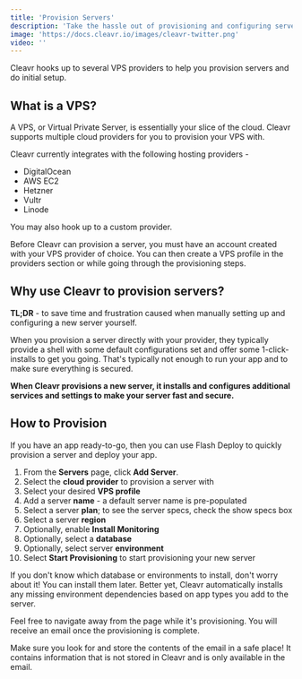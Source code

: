 ```yaml
---
title: 'Provision Servers'
description: 'Take the hassle out of provisioning and configuring servers yourself. Cleavr makes it a breeze.'
image: 'https://docs.cleavr.io/images/cleavr-twitter.png'
video: ''
---
```


Cleavr hooks up to several VPS providers to help you provision servers and do initial setup. 

## What is a VPS?
A VPS, or Virtual Private Server, is essentially your slice of the cloud. Cleavr supports multiple cloud providers for 
you to provision your VPS with. 

Cleavr currently integrates with the following hosting providers - 
- DigitalOcean
- AWS EC2
- Hetzner
- Vultr
- Linode

You may also hook up to a <nuxt-link to="/custom-servers">custom provider</nuxt-link>. 

<base-info>
Before Cleavr can provision a server, you must have an account created with your VPS provider of choice. You can then create a VPS profile
in the providers section or while going through the provisioning steps.  
</base-info>

## Why use Cleavr to provision servers? 

<base-point>
<b>TL;DR</b> - to save time and frustration caused when manually setting up and configuring a new server yourself. 
</base-point>

When you provision a server directly with your provider, they typically provide a shell with some default configurations set and offer
some 1-click-installs to get you going. That's typically not enough to run your app and to make sure everything is secured. 

**When Cleavr provisions a new server, it installs and configures additional services and settings to make your server fast and secure.**

## How to Provision

If you have an app ready-to-go, then you can use <nuxt-link to="/flash-deployments">Flash Deploy</nuxt-link> to quickly provision a server
and deploy your app. 

1. From the **Servers** page, click **Add Server**. 
2. Select the **cloud provider** to provision a server with
3. Select your desired **VPS profile**
4. Add a server **name** - a default server name is pre-populated
5. Select a server **plan**; to see the server specs, check the show specs box
6. Select a server **region**
7. Optionally, enable **Install Monitoring**
8. Optionally, select a **database**
9. Optionally, select server **environment**
10. Select **Start Provisioning** to start provisioning your new server

<base-info>
If you don't know which database or environments to install, don't worry about it! You can install them later. Better yet, 
Cleavr automatically installs any missing environment dependencies based on app types you add to the server. 
</base-info>

Feel free to navigate away from the page while it's provisioning. You will receive an email once the provisioning is complete. 

<base-alert>
Make sure you look for and store the contents of the email in a safe place! It contains information that is not stored in Cleavr and is 
only available in the email. 
</base-alert>
